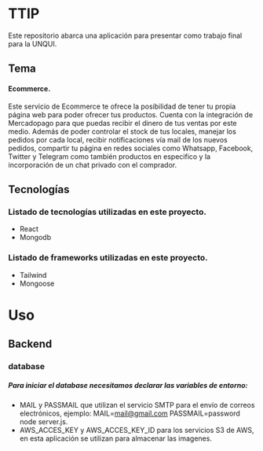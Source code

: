 # TTIP

Este repositorio abarca una aplicación para presentar como trabajo final para la UNQUI.

## Tema
#### Ecommerce.
Este servicio de Ecommerce te ofrece la posibilidad de tener tu propia página web para poder ofrecer tus productos. Cuenta con la integración de Mercadopago para que puedas recibir el dinero de tus ventas por este medio. Además de poder controlar el stock de tus locales, manejar los pedidos por cada local, recibir notificaciones vía mail de los nuevos pedidos, compartir tu página en redes sociales como Whatsapp, Facebook, Twitter y Telegram como también productos en especifico y la incorporación de un chat privado con el comprador.

## Tecnologías
### Listado de tecnologías utilizadas en este proyecto.
* React
* Mongodb

### Listado de frameworks utilizadas en este proyecto.
* Tailwind
* Mongoose


# Uso

## Backend
### database
##### Para iniciar el database necesitamos declarar las variables de entorno:
* MAIL y PASSMAIL que utilizan el servicio SMTP para el envío de correos electrónicos, ejemplo: MAIL=mail@gmail.com PASSMAIL=password node server.js.
* AWS_ACCES_KEY y AWS_ACCES_KEY_ID para los servicios S3 de AWS, en esta aplicación se utilizan para almacenar las imagenes.
